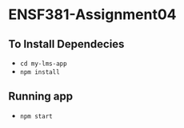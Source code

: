 # ENSF381-Assignment04


## To Install Dependecies 

- `cd my-lms-app`
- `npm install`

## Running app

- `npm start`
